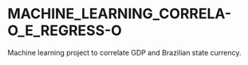 # MACHINE_LEARNING_CORRELA-O_E_REGRESS-O
Machine learning project to correlate GDP and Brazilian state currency.
